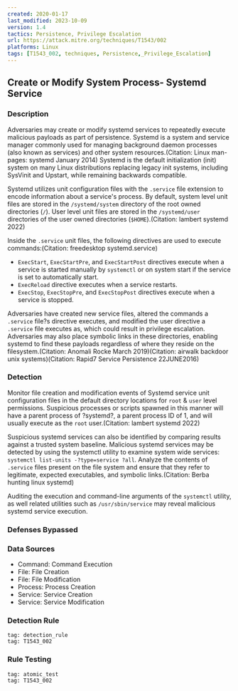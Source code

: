 ```yaml
---
created: 2020-01-17
last_modified: 2023-10-09
version: 1.4
tactics: Persistence, Privilege Escalation
url: https://attack.mitre.org/techniques/T1543/002
platforms: Linux
tags: [T1543_002, techniques, Persistence,_Privilege_Escalation]
---
```


## Create or Modify System Process- Systemd Service

### Description

Adversaries may create or modify systemd services to repeatedly execute malicious payloads as part of persistence. Systemd is a system and service manager commonly used for managing background daemon processes (also known as services) and other system resources.(Citation: Linux man-pages: systemd January 2014) Systemd is the default initialization (init) system on many Linux distributions replacing legacy init systems, including SysVinit and Upstart, while remaining backwards compatible.  

Systemd utilizes unit configuration files with the `.service` file extension to encode information about a service's process. By default, system level unit files are stored in the `/systemd/system` directory of the root owned directories (`/`). User level unit files are stored in the `/systemd/user` directories of the user owned directories (`$HOME`).(Citation: lambert systemd 2022) 

Inside the `.service` unit files, the following directives are used to execute commands:(Citation: freedesktop systemd.service)  

* `ExecStart`, `ExecStartPre`, and `ExecStartPost` directives execute when a service is started manually by `systemctl` or on system start if the service is set to automatically start.
* `ExecReload` directive executes when a service restarts. 
* `ExecStop`, `ExecStopPre`, and `ExecStopPost` directives execute when a service is stopped.  

Adversaries have created new service files, altered the commands a `.service` file?s directive executes, and modified the user directive a `.service` file executes as, which could result in privilege escalation. Adversaries may also place symbolic links in these directories, enabling systemd to find these payloads regardless of where they reside on the filesystem.(Citation: Anomali Rocke March 2019)(Citation: airwalk backdoor unix systems)(Citation: Rapid7 Service Persistence 22JUNE2016) 

### Detection

Monitor file creation and modification events of Systemd service unit configuration files in the default directory locations for `root` & `user` level permissions. Suspicious processes or scripts spawned in this manner will have a parent process of ?systemd?, a parent process ID of 1, and will usually execute as the `root` user.(Citation: lambert systemd 2022) 

Suspicious systemd services can also be identified by comparing results against a trusted system baseline. Malicious systemd services may be detected by using the systemctl utility to examine system wide services: `systemctl list-units -?type=service ?all`. Analyze the contents of `.service` files present on the file system and ensure that they refer to legitimate, expected executables, and symbolic links.(Citation: Berba hunting linux systemd)

Auditing the execution and command-line arguments of the `systemctl` utility, as well related utilities such as `/usr/sbin/service` may reveal malicious systemd service execution.

### Defenses Bypassed



### Data Sources

  - Command: Command Execution
  -  File: File Creation
  -  File: File Modification
  -  Process: Process Creation
  -  Service: Service Creation
  -  Service: Service Modification
### Detection Rule

```query
tag: detection_rule
tag: T1543_002
```

### Rule Testing

```query
tag: atomic_test
tag: T1543_002
```
